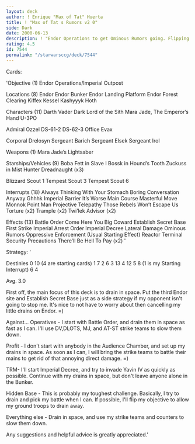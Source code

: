 ```yaml
---
layout: deck
author: ! Enrique "Max of Tat" Huerta
title: ! "Max of Tat s Rumors v2 0"
side: Dark
date: 2000-06-13
description: ! "Endor Operations to get Ominous Rumors going. Flipping the objective is only a secondary concern."
rating: 4.5
id: 7544
permalink: "/starwarsccg/deck/7544"
---
```

Cards: 

'Objective (1)
Endor Operations/Imperial Outpost

Locations (8)
Endor
   Endor Bunker
   Endor Landing Platform
   Endor Forest Clearing
Kiffex
Kessel
Kashyyyk
Hoth

Characters (11)
Darth Vader Dark Lord of the Sith
Mara Jade, The Emperor’s Hand
U-3PO

Admiral Ozzel
DS-61-2
DS-62-3
Office Evax

Corporal Drelosyn
Sergeant Barich
Sergeant Elsek
Sergeant Irol

Weapons (1)
Mara Jade’s Lightsaber

Starships/Vehicles (9)
Boba Fett in Slave I
Bossk in Hound’s Tooth
Zuckuss in Mist Hunter
Dreadnaught (x3)

Blizzard Scout 1
Tempest Scout 3
Tempest Scout 6

Interrupts (18)
Always Thinking With Your Stomach
Boring Conversation Anyway
Ghhhk
Imperial Barrier
It’s Worse
Main Course
Masterful Move
Monnok
Point Man
Projective Telepathy
Those Rebels Won’t Escape Us
Torture (x2)
Trample (x2)
Twi’lek Advisor (x2)

Effects (13)
Battle Order
Come Here You Big Coward
Establish Secret Base
First Strike
Imperial Arrest Order
Imperial Decree
Lateral Damage
Ominous Rumors
Oppressive Enforcement (Usual Starting Effect)
Reactor Terminal
Security Precautions
There’ll Be Hell To Pay (x2)
'

Strategy: '


Destinies
0 10  (4 are starting cards)
1  7
2  6
3 13
4 12
5  8	(1 is my Starting Interrupt)
6  4

Avg. 3.0

First off, the main focus of this deck is to drain in space.  Put the third Endor site and Establish Secret Base just as a side strategy if my opponent isn't going to stop me. It's nice to not have to worry about then cancelling my little drains on Endor. =)

Against...
Operatives - I start with Battle Order, and drain them in space as fast as I can. I'll use DV,DLOTS, MJ, and AT-ST strike teams to slow them down.

Profit - I don't start with anybody in the Audience Chamber, and set up my drains in space. As soon as I can, I will bring the strike teams to battle their mains to get rid of that annoying direct damage. =)

TRM- I'll start Imperial Decree, and try to invade Yavin IV as quickly as possible. Continue with my drains in space, but don't leave anyone alone in the Bunker.

Hidden Base - This is probably my toughest challenge. Basically, I try to drain and pick my battle when I can. If possible, I'll flip my objective to allow my ground troops to drain away.

Everything else - Drain in space, and use my strike teams and counters to slow them down.

Any suggestions and helpful advice is greatly appreciated.'
